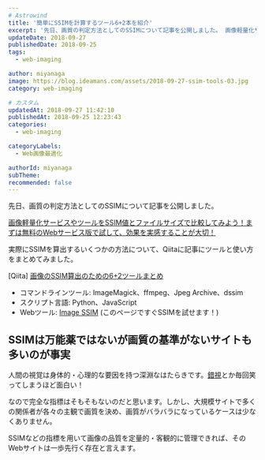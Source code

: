 ```yaml
---
# Astrowind
title: '簡単にSSIMを計算するツール6+2本を紹介'
excerpt: '先日、画質の判定方法としてのSSIMについて記事を公開しました。 画像軽量化サー...'
updateDate: 2018-09-27
publishedDate: 2018-09-25
tags: 
  - web-imaging

author: miyanaga
image: https://blog.ideamans.com/assets/2018-09-27-ssim-tools-03.jpg
category: web-imaging

# カスタム
updatedAt: 2018-09-27 11:42:10
publishedAt: 2018-09-25 12:23:43
categories: 
  - web-imaging

categoryLabels: 
  - Web画像最適化

authorId: miyanaga
subTheme: 
recommended: false
---
```


<p>先日、画質の判定方法としてのSSIMについて記事を公開しました。</p>
<p><a href="https://blog.ideamans.com/2018/09/image-optimise-web-services.html">画像軽量化サービスやツールをSSIM値とファイルサイズで比較してみよう！まずは無料のWebサービス版で試して、効果を実感することが大切！</a></p>
<p>実際にSSIMを算出するいくつかの方法について、Qiitaに記事にツールと使い方をまとめてみました。</p>
<p>[Qiita] <a href="https://qiita.com/miyanaga/items/f3690c826008999296f9">画像のSSIM算出のための6+2ツールまとめ</a></p>
<ul><li>コマンドラインツール: ImageMagick、ffmpeg、Jpeg Archive、dssim</li><li>スクリプト言語: Python、JavaScript</li><li>Webツール: <a href="https://darosh.github.io/image-ssim-js/test/browser_test.html">Image SSIM</a> (このページですぐSSIMを試せます！)</li></ul>
<h2>SSIMは万能薬ではないが画質の基準がないサイトも多いのが事実</h2>
<p>人間の視覚は身体的・心理的な要因を持つ深淵なはたらきです。<a href="https://ja.wikipedia.org/wiki/%E9%8C%AF%E8%A6%96">錯視</a>とか毎回笑ってしまうほど面白い！</p>
<p>なので完全な指標はそもそもないのだと思います。しかし、大規模サイトで多くの関係者が各々の主観で画質を決め、画質がバラバラになっているケースは少なくありません。</p>
<p>SSIMなどの指標を用いて画像の品質を定量的・客観的に管理できれば、そのWebサイトは一歩先行く存在と言えます。</p>
<p> </p>
